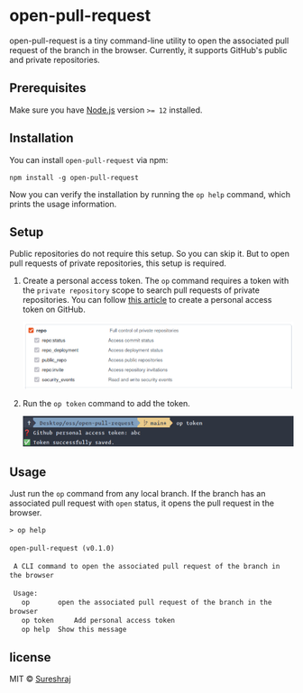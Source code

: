 # open-pull-request
open-pull-request is a tiny command-line utility to open the associated 
pull request of the branch in the browser.
Currently, it supports GitHub's public and private repositories.

## Prerequisites
Make sure you have [Node.js](https://nodejs.org/) version `>= 12` installed.

## Installation
You can install `open-pull-request` via npm:

```
npm install -g open-pull-request
```

Now you can verify the installation by running the `op help` command, which prints the usage information.

## Setup
Public repositories do not require this setup. So you can skip it.
But to open pull requests of private repositories, this setup is required.

1. Create a personal access token.
   The `op` command requires a token with the `private repository` scope to search pull requests of private repositories.
   You can follow [this article](https://docs.github.com/en/authentication/keeping-your-account-and-data-secure/creating-a-personal-access-token) to create a personal access token on GitHub.

   ![repository scope](./media/scope.png)


2. Run the `op token` command to add the token.

   ![add token cmd](./media/op-token-cmd.png)

## Usage
Just run the `op` command from any local branch. If the branch has an associated pull request with `open` status, 
it opens the pull request in the browser.

```
> op help

open-pull-request (v0.1.0)

 A CLI command to open the associated pull request of the branch in the browser

 Usage:
   op 		open the associated pull request of the branch in the browser
   op token 	Add personal access token
   op help 	Show this message
```

## license
MIT © [Sureshraj](https://github.com/m-sureshraj)
